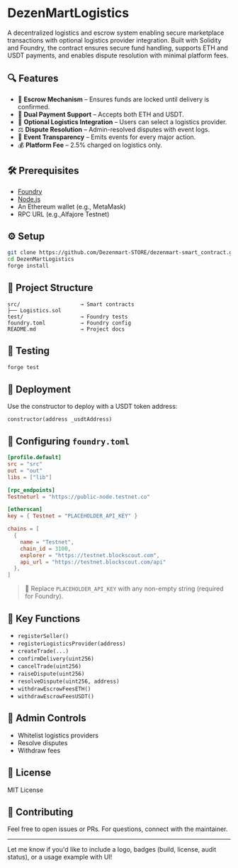 
# DezenMartLogistics

A decentralized logistics and escrow system enabling secure marketplace transactions with optional logistics provider integration. Built with Solidity and Foundry, the contract ensures secure fund handling, supports ETH and USDT payments, and enables dispute resolution with minimal platform fees.

## 🔍 Features

- 🔐 **Escrow Mechanism** – Ensures funds are locked until delivery is confirmed.
- 💱 **Dual Payment Support** – Accepts both ETH and USDT.
- 🚚 **Optional Logistics Integration** – Users can select a logistics provider.
- ⚖️ **Dispute Resolution** – Admin-resolved disputes with event logs.
- 🧾 **Event Transparency** – Emits events for every major action.
- 💰 **Platform Fee** – 2.5% charged on logistics only.

## 🛠 Prerequisites

- [Foundry](https://book.getfoundry.sh/getting-started/installation)
- [Node.js](https://nodejs.org/)
- An Ethereum wallet (e.g., MetaMask)
- RPC URL (e.g.,Alfajore Testnet)

## ⚙️ Setup

```bash
git clone https://github.com/Dezenmart-STORE/dezenmart-smart_contract.git
cd DezenMartLogistics
forge install
```

## 📁 Project Structure

```
src/                   → Smart contracts
├── Logistics.sol
test/                  → Foundry tests
foundry.toml           → Foundry config
README.md              → Project docs
```

## 🧪 Testing

```bash
forge test
```

## 🚀 Deployment

Use the constructor to deploy with a USDT token address:

```solidity
constructor(address _usdtAddress)
```

## 🔗 Configuring `foundry.toml`

```toml
[profile.default]
src = "src"
out = "out"
libs = ["lib"]

[rpc_endpoints]
Testneturl = "https://public-node.testnet.co"

[etherscan]
key = { Testnet = "PLACEHOLDER_API_KEY" }

chains = [
  { 
    name = "Testnet", 
    chain_id = 3100, 
    explorer = "https://testnet.blockscout.com", 
    api_url = "https://testnet.blockscout.com/api"
  },
]
```

> 📌 Replace `PLACEHOLDER_API_KEY` with any non-empty string (required for Foundry).

## 📜 Key Functions

- `registerSeller()`
- `registerLogisticsProvider(address)`
- `createTrade(...)`
- `confirmDelivery(uint256)`
- `cancelTrade(uint256)`
- `raiseDispute(uint256)`
- `resolveDispute(uint256, address)`
- `withdrawEscrowFeesETH()`
- `withdrawEscrowFeesUSDT()`

## 🔐 Admin Controls

- Whitelist logistics providers
- Resolve disputes
- Withdraw fees

## 📄 License

MIT License

## 🤝 Contributing

Feel free to open issues or PRs. For questions, connect with the maintainer.

---

Let me know if you'd like to include a logo, badges (build, license, audit status), or a usage example with UI!